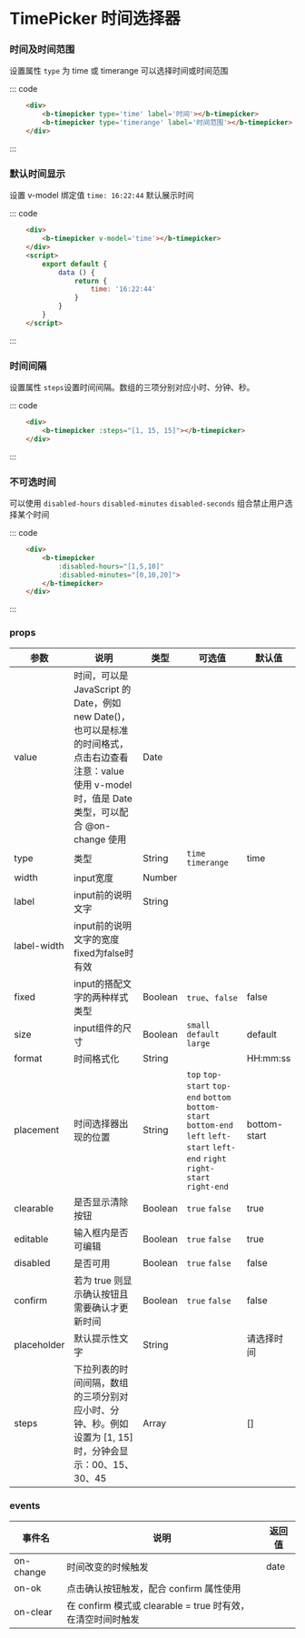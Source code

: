 # TimePicker 时间选择器

### 时间及时间范围

设置属性 `type` 为  time 或 timerange 可以选择时间或时间范围

<div class='example'>
    <div class='example-box'>
        <b-timepicker label='时间'></b-timepicker>
        <b-timepicker type='timerange' label='时间范围'></b-timepicker>
    </div>

::: code
```html
    <div>
        <b-timepicker type='time' label='时间'></b-timepicker>
        <b-timepicker type='timerange' label='时间范围'></b-timepicker>
    </div>
```
:::
</div>

### 默认时间显示

设置 v-model 绑定值 `time: 16:22:44` 默认展示时间

<div class='example'>
    <div class='example-box'>
        <b-timepicker v-model='time'></b-timepicker>
    </div>

::: code
```html
    <div>
        <b-timepicker v-model='time'></b-timepicker>
    </div>
    <script>
        export default {
            data () {
                return {
                    time: '16:22:44'
                }
            }
        }
    </script>
```
:::
</div>

### 时间间隔

设置属性 `steps`设置时间间隔。数组的三项分别对应小时、分钟、秒。

<div class='example'>
    <div class='example-box'>
        <b-timepicker :steps="[1, 15, 15]"></b-timepicker>
    </div>

::: code
```html
    <div>
        <b-timepicker :steps="[1, 15, 15]"></b-timepicker>
    </div>
```
:::
</div>

### 不可选时间 

可以使用 `disabled-hours` `disabled-minutes` `disabled-seconds` 组合禁止用户选择某个时间

<div class='example'>
    <div class='example-box'>
        <b-timepicker 
            :disabled-hours="[1,5,10]"
            :disabled-minutes="[0,10,20]">
        </b-timepicker>
    </div>

::: code
```html
    <div>
        <b-timepicker 
            :disabled-hours="[1,5,10]"
            :disabled-minutes="[0,10,20]">
        </b-timepicker>
    </div>
```
:::
</div>

<script>
    export default {
        data () {
            return {
                time: '16:22:44'
            }
        }
    }
</script>

### props

| 参数 | 说明 | 类型 | 可选值 | 默认值 |
| ---- | ---- | ---- | ---- | ---- |
| value | 时间，可以是 JavaScript 的 Date，例如 new Date()，也可以是标准的时间格式，点击右边查看 注意：value 使用 v-model 时，值是 Date 类型，可以配合 @on-change 使用 | Date |
| type | 类型 | String  | `time` `timerange` | time |
| width | input宽度 | Number |
| label | input前的说明文字 | String |
| label-width | input前的说明文字的宽度 fixed为false时有效 |
| fixed | input的搭配文字的两种样式类型 | Boolean  | `true`、`false` | false |
| size | input组件的尺寸 | Boolean  | `small` `default` `large` | default |
| format | 时间格式化 | String  | | HH:mm:ss |
| placement | 时间选择器出现的位置 | String | `top` `top-start` `top-end` `bottom` `bottom-start` `bottom-end` `left` `left-start` `left-end` `right` `right-start` `right-end`| bottom-start |
| clearable | 是否显示清除按钮 | Boolean  | `true` `false` | true |
| editable | 输入框内是否可编辑 | Boolean  | `true` `false` | true |
| disabled | 是否可用 | Boolean | `true` `false` | false |
| confirm | 若为 true 则显示确认按钮且需要确认才更新时间 | Boolean | `true` `false` | false |
| placeholder | 默认提示性文字 | String |  | 请选择时间 |
| steps | 下拉列表的时间间隔，数组的三项分别对应小时、分钟、秒。例如设置为 [1, 15] 时，分钟会显示：00、15、30、45 | Array | | [] |

### events
| 事件名 | 说明	| 返回值 |
| ---- | ---- | ---- |
| on-change | 时间改变的时候触发 | date |
| on-ok | 点击确认按钮触发，配合 confirm 属性使用 |
| on-clear | 在 confirm 模式或 clearable = true 时有效，在清空时间时触发 |